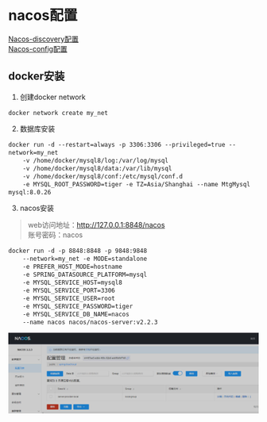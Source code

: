 # nacos配置
[Nacos-discovery配置](https://github.com/alibaba/spring-cloud-alibaba/wiki/Nacos-discovery)  
[Nacos-config配置](https://github.com/alibaba/spring-cloud-alibaba/wiki/Nacos-config)  

## docker安装
1. 创建docker network
```text
docker network create my_net
```
2. 数据库安装
```text
docker run -d --restart=always -p 3306:3306 --privileged=true --network=my_net
    -v /home/docker/mysql8/log:/var/log/mysql 
    -v /home/docker/mysql8/data:/var/lib/mysql 
    -v /home/docker/mysql8/conf:/etc/mysql/conf.d 
    -e MYSQL_ROOT_PASSWORD=tiger -e TZ=Asia/Shanghai --name MtgMysql mysql:8.0.26
```
3. nacos安装 
> web访问地址：http://127.0.0.1:8848/nacos  
> 账号密码：nacos
```text
docker run -d -p 8848:8848 -p 9848:9848 
    --network=my_net -e MODE=standalone 
    -e PREFER_HOST_MODE=hostname 
    -e SPRING_DATASOURCE_PLATFORM=mysql 
    -e MYSQL_SERVICE_HOST=mysql8 
    -e MYSQL_SERVICE_PORT=3306 
    -e MYSQL_SERVICE_USER=root 
    -e MYSQL_SERVICE_PASSWORD=tiger 
    -e MYSQL_SERVICE_DB_NAME=nacos 
    --name nacos nacos/nacos-server:v2.2.3
```
![nacos-config-01.jpg](source/nacos-config-01.jpg "配置中心")
